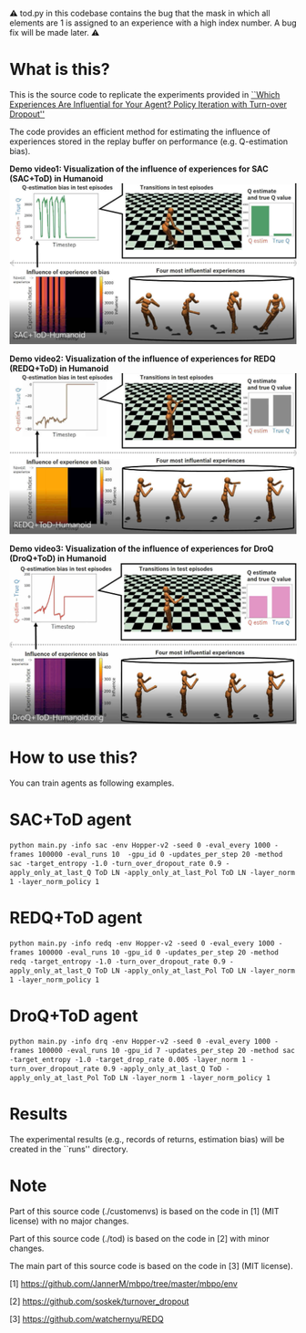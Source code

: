 

:warning: tod.py in this codebase contains the bug that the mask in which all elements are 1 is assigned to an experience with a high index number. A bug fix will be made later. :warning: 



# What is this?
This is the source code to replicate the experiments provided in [``Which Experiences Are Influential for Your Agent? Policy Iteration with Turn-over Dropout''](https://arxiv.org/abs/2301.11168)

The code provides an efficient method for estimating the influence of experiences stored in the replay buffer on performance (e.g. Q-estimation bias). 

**Demo video1: Visualization of the influence of experiences for SAC (SAC+ToD) in Humanoid**
[![SACToDHumanoid](figures/SAC+ToD-Humanoid.jpg)](https://drive.google.com/file/d/1jtQP0VVuJzPX778DtvgvSDE-mCD0wrbv/view?usp=share_link "SAC")

**Demo video2: Visualization of the influence of experiences for REDQ (REDQ+ToD) in Humanoid**
[![REDQToDHumanoid](figures/REDQ+ToD-Humanoid.jpg)](https://drive.google.com/file/d/1mQ4GnF_HYEbUgImxFHdl1zeTu4rjXEvA/view?usp=share_link "REDQ")

**Demo video3: Visualization of the influence of experiences for DroQ (DroQ+ToD) in Humanoid**
[![DroQToDHumanoid](figures/DroQ+ToD-Humanoid.jpg)](https://drive.google.com/file/d/18Xieotx8Okfx1fQrasI82Vz-QcvZJRoM/view?usp=sharing "DroQ")

# How to use this?
You can train agents as following examples.
# SAC+ToD agent
```
python main.py -info sac -env Hopper-v2 -seed 0 -eval_every 1000 -frames 100000 -eval_runs 10  -gpu_id 0 -updates_per_step 20 -method sac -target_entropy -1.0 -turn_over_dropout_rate 0.9 -apply_only_at_last_Q ToD LN -apply_only_at_last_Pol ToD LN -layer_norm 1 -layer_norm_policy 1
```

# REDQ+ToD agent
```
python main.py -info redq -env Hopper-v2 -seed 0 -eval_every 1000 -frames 100000 -eval_runs 10 -gpu_id 0 -updates_per_step 20 -method redq -target_entropy -1.0 -turn_over_dropout_rate 0.9 -apply_only_at_last_Q ToD LN -apply_only_at_last_Pol ToD LN -layer_norm 1 -layer_norm_policy 1
```

# DroQ+ToD agent
```
python main.py -info drq -env Hopper-v2 -seed 0 -eval_every 1000 -frames 100000 -eval_runs 10 -gpu_id 7 -updates_per_step 20 -method sac -target_entropy -1.0 -target_drop_rate 0.005 -layer_norm 1 -turn_over_dropout_rate 0.9 -apply_only_at_last_Q ToD -apply_only_at_last_Pol ToD LN -layer_norm 1 -layer_norm_policy 1
```

# Results

The experimental results (e.g., records of returns, estimation bias) will be created in the ``runs'' directory.


# Note

Part of this source code (./customenvs) is based on the code in [1] (MIT license) with no major changes.  

Part of this source code (./tod) is based on the code in [2] with minor changes. 

The main part of this source code is based on the code in [3] (MIT license). 


[1] https://github.com/JannerM/mbpo/tree/master/mbpo/env

[2] https://github.com/soskek/turnover_dropout

[3] https://github.com/watchernyu/REDQ
